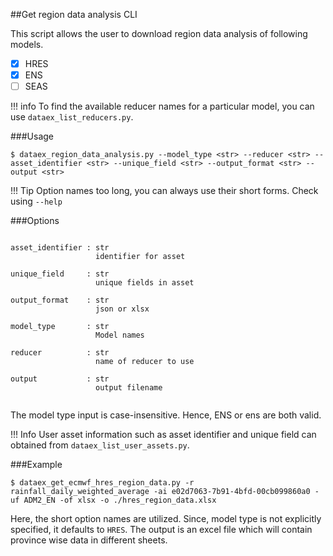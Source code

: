 ##Get region data analysis CLI

This script allows the user to download region data analysis of following models.

* [X] HRES
* [X] ENS
* [ ] SEAS

!!! info
    To find the available reducer names for a particular model, you can use `dataex_list_reducers.py`.

###Usage
```
$ dataex_region_data_analysis.py --model_type <str> --reducer <str> --asset_identifier <str> --unique_field <str> --output_format <str> --output <str>
```

!!! Tip
    Option names too long, you can always use their short forms. Check using `--help`
    

###Options
```

asset_identifier : str
                   identifier for asset
                   
unique_field     : str
                   unique fields in asset

output_format    : str
                   json or xlsx      
                   
model_type       : str
                   Model names
   
reducer          : str
                   name of reducer to use
                   
output           : str
                   output filename
                   
```
          
The model type input is case-insensitive. Hence, ENS or ens are both valid.
          
!!! Info 
    User asset information such as asset identifier and unique field can obtained from `dataex_list_user_assets.py`. 
         
###Example

```
$ dataex_get_ecmwf_hres_region_data.py -r rainfall_daily_weighted_average -ai e02d7063-7b91-4bfd-00cb099860a0 -uf ADM2_EN -of xlsx -o ./hres_region_data.xlsx
```

Here, the short option names are utilized. Since, model type is not explicitly specified, it defaults to `HRES`. The output is an excel file which will contain province wise data in different sheets. 
